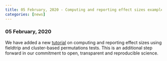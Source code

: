 ```yaml
---
title: 05 February, 2020 - Computing and reporting effect sizes example script
categories: [news]
---
```


### 05 February, 2020

We have added a new [tutorial](http://www.fieldtriptoolbox.org/example/effectsize/) on computing and reporting effect sizes using fieldtrip and cluster-based permutations tests. This is an additional step forward in our commitment to open, transparent and reproducible science.
